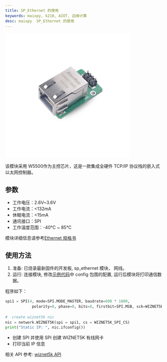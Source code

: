 ```yaml
---
title: SP_Ethernet 的使用
keywords: maixpy, k210, AIOT, 边缘计算
desc: maixpy  SP_Ethernet 的使用
---
```



<img src="../../../assets/hardware/module_spmod/sp_ethernet.png">

该模块采用 W5500作为主控芯片，这是一款集成全硬件 TCP/IP 协议栈的嵌入式以太网控制器。

## 参数

* 工作电压：2.6V~3.6V
* 工作电流：<132mA
* 休眠电流：<15mA
* 通讯接口：SPI
* 工作温度范围：-40℃ ~ 85℃

模块详细信息请参考[Ethernet 规格书](https://api.dl.sipeed.com/fileList/MAIX/HDK/Spmod_EN/SP-Ethernet%20Datasheet%20V1.0.pdf)

## 使用方法

1. 准备: 已烧录最新固件的开发板, sp_ethernet 模块， 网线。
2. 运行: 连接模块, 修改[示例代码](https://github.com/sipeed/MaixPy_scripts/tree/master/modules/spmod/sp_ethernet)中 config 包围的配置, 运行后模块将打印通信数据。

程序如下：

```python
spi1 = SPI(4, mode=SPI.MODE_MASTER, baudrate=600 * 1000,
            polarity=0, phase=0, bits=8, firstbit=SPI.MSB, sck=WIZNET5K_SPI_SCK, mosi=WIZNET5K_SPI_MOSI, miso = WIZNET5K_SPI_MISO)

#  create wiznet5k nic
nic = network.WIZNET5K(spi = spi1, cs = WIZNET5K_SPI_CS)
print("Static IP: ", nic.ifconfig())
```

* 创建 SPI 并使用 SPI 创建 WIZNET5K 有线网卡
* 打印当前 IP 信息

相关 API 参考: [wiznet5k API](../../api_reference/machine/network.html#wiznet5k)